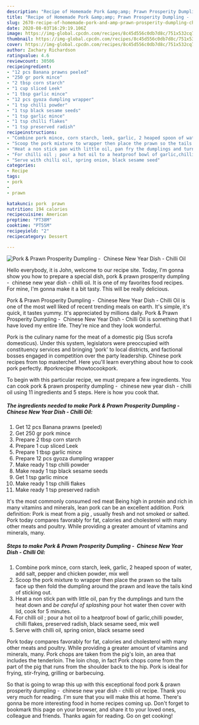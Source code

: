 ```yaml
---
description: "Recipe of Homemade Pork &amp;amp; Prawn Prosperity Dumpling -  Chinese New Year Dish - Chilli Oil"
title: "Recipe of Homemade Pork &amp;amp; Prawn Prosperity Dumpling -  Chinese New Year Dish - Chilli Oil"
slug: 2670-recipe-of-homemade-pork-and-amp-prawn-prosperity-dumpling-chinese-new-year-dish-chilli-oil
date: 2020-08-03T16:29:19.106Z
image: https://img-global.cpcdn.com/recipes/8c45d556c0db7d8c/751x532cq70/pork-prawn-prosperity-dumpling-chinese-new-year-dish-chilli-oil-recipe-main-photo.jpg
thumbnail: https://img-global.cpcdn.com/recipes/8c45d556c0db7d8c/751x532cq70/pork-prawn-prosperity-dumpling-chinese-new-year-dish-chilli-oil-recipe-main-photo.jpg
cover: https://img-global.cpcdn.com/recipes/8c45d556c0db7d8c/751x532cq70/pork-prawn-prosperity-dumpling-chinese-new-year-dish-chilli-oil-recipe-main-photo.jpg
author: Zachary Richardson
ratingvalue: 4.6
reviewcount: 30506
recipeingredient:
- "12 pcs Banana prawns peeled"
- "250 gr pork mince"
- "2 tbsp corn starch"
- "1 cup sliced Leek"
- "1 tbsp garlic mince"
- "12 pcs gyoza dumpling wrapper"
- "1 tsp chilli powder"
- "1 tsp black sesame seeds"
- "1 tsp garlic mince"
- "1 tsp chilli flakes"
- "1 tsp preserved radish"
recipeinstructions:
- "Combine pork mince, corn starch, leek, garlic, 2 heaped spoon of water, add salt, pepper and chicken powder, mix well"
- "Scoop the pork mixture to wrapper then place the prawn so the tails face up then fold the dumpling around the prawn and leave the tails kind of sticking out."
- "Heat a non stick pan with little oil, pan fry the dumplings and turn the heat down and *be careful of splashing* pour hot water then cover with lid, cook for 5 minutes."
- "For chilli oil ; pour a hot oil to a heatproof bowl of garlic,chilli powder, chilli flakes, preserved radish, black sesame seed, mix well"
- "Serve with chilli oil, spring onion, black sesame seed"
categories:
- Recipe
tags:
- pork
- 
- prawn

katakunci: pork  prawn 
nutrition: 194 calories
recipecuisine: American
preptime: "PT38M"
cooktime: "PT55M"
recipeyield: "2"
recipecategory: Dessert

---
```



![Pork &amp; Prawn Prosperity Dumpling -  Chinese New Year Dish - Chilli Oil](https://img-global.cpcdn.com/recipes/8c45d556c0db7d8c/751x532cq70/pork-prawn-prosperity-dumpling-chinese-new-year-dish-chilli-oil-recipe-main-photo.jpg)

Hello everybody, it is John, welcome to our recipe site. Today, I'm gonna show you how to prepare a special dish, pork &amp; prawn prosperity dumpling -  chinese new year dish - chilli oil. It is one of my favorites food recipes. For mine, I'm gonna make it a bit tasty. This will be really delicious.

Pork &amp; Prawn Prosperity Dumpling -  Chinese New Year Dish - Chilli Oil is one of the most well liked of recent trending meals on earth. It's simple, it's quick, it tastes yummy. It's appreciated by millions daily. Pork &amp; Prawn Prosperity Dumpling -  Chinese New Year Dish - Chilli Oil is something that I have loved my entire life. They're nice and they look wonderful.

Pork is the culinary name for the meat of a domestic pig (Sus scrofa domesticus). Under this system, legislators were preoccupied with constituency services and bringing &#39;pork&#39; to local districts, and factional bosses engaged in competition over the party leadership. Chinese pork recipes from top masterchef. Here you&#39;ll learn everything about how to cook pork perfectly. #porkrecipe #howtocookpork.


To begin with this particular recipe, we must prepare a few ingredients. You can cook pork &amp; prawn prosperity dumpling -  chinese new year dish - chilli oil using 11 ingredients and 5 steps. Here is how you cook that.

<!--inarticleads1-->

##### The ingredients needed to make Pork &amp; Prawn Prosperity Dumpling -  Chinese New Year Dish - Chilli Oil:

1. Get 12 pcs Banana prawns (peeled)
1. Get 250 gr pork mince
1. Prepare 2 tbsp corn starch
1. Prepare 1 cup sliced Leek
1. Prepare 1 tbsp garlic mince
1. Prepare 12 pcs gyoza dumpling wrapper
1. Make ready 1 tsp chilli powder
1. Make ready 1 tsp black sesame seeds
1. Get 1 tsp garlic mince
1. Make ready 1 tsp chilli flakes
1. Make ready 1 tsp preserved radish


It&#39;s the most commonly consumed red meat Being high in protein and rich in many vitamins and minerals, lean pork can be an excellent addition. Pork definition: Pork is meat from a pig , usually fresh and not smoked or salted. Pork today compares favorably for fat, calories and cholesterol with many other meats and poultry. While providing a greater amount of vitamins and minerals, many. 

<!--inarticleads2-->

##### Steps to make Pork &amp; Prawn Prosperity Dumpling -  Chinese New Year Dish - Chilli Oil:

1. Combine pork mince, corn starch, leek, garlic, 2 heaped spoon of water, add salt, pepper and chicken powder, mix well
1. Scoop the pork mixture to wrapper then place the prawn so the tails face up then fold the dumpling around the prawn and leave the tails kind of sticking out.
1. Heat a non stick pan with little oil, pan fry the dumplings and turn the heat down and *be careful of splashing* pour hot water then cover with lid, cook for 5 minutes.
1. For chilli oil ; pour a hot oil to a heatproof bowl of garlic,chilli powder, chilli flakes, preserved radish, black sesame seed, mix well
1. Serve with chilli oil, spring onion, black sesame seed


Pork today compares favorably for fat, calories and cholesterol with many other meats and poultry. While providing a greater amount of vitamins and minerals, many. Pork chops are taken from the pig&#39;s loin, an area that includes the tenderloin. The loin chop, in fact Pork chops come from the part of the pig that runs from the shoulder back to the hip. Pork is ideal for frying, stir-frying, grilling or barbecuing. 

So that is going to wrap this up with this exceptional food pork &amp; prawn prosperity dumpling -  chinese new year dish - chilli oil recipe. Thank you very much for reading. I'm sure that you will make this at home. There's gonna be more interesting food in home recipes coming up. Don't forget to bookmark this page on your browser, and share it to your loved ones, colleague and friends. Thanks again for reading. Go on get cooking!

